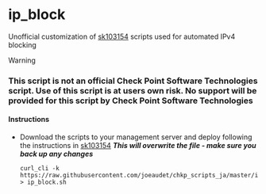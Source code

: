 # ip_block #
Unofficial customization of [sk103154](https://supportcenter.checkpoint.com/supportcenter/portal?eventSubmit_doGoviewsolutiondetails=&solutionid=sk103154) scripts used for automated IPv4 blocking

>[!WARNING]
> ### This script is not an official Check Point Software Technologies script. Use of this script is at users own risk. No support will be provided for this script by Check Point Software Technologies

#### Instructions 
- Download the scripts to your management server and deploy following the instructions in [sk103154](https://supportcenter.checkpoint.com/supportcenter/portal?eventSubmit_doGoviewsolutiondetails=&solutionid=sk103154)
	***This will overwrite the file - make sure you back up any changes***
	```
	curl_cli -k https://raw.githubusercontent.com/joeaudet/chkp_scripts_ja/master/ip_block/ip_block.sh > ip_block.sh
	```